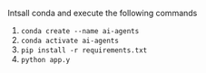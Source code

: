Intsall conda and execute the following commands

1. ```conda create --name ai-agents```
2. ```conda activate ai-agents```
3. ```pip install -r requirements.txt```
4. ```python app.y```